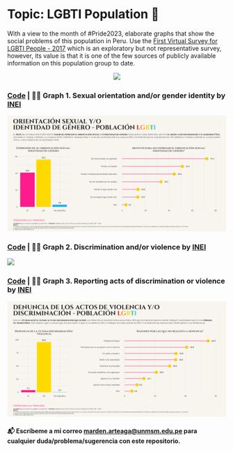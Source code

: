 # Topic: LGBTI Population 🌈

With a view to the month of #Pride2023, elaborate graphs that show the social problems of this population in Peru. Use the [First Virtual Survey for LGBTI People - 2017](https://www.inei.gob.pe/media/MenuRecursivo/boletines/lgbti.pdf) which is an exploratory but not representative survey, however, its value is that it is one of the few sources of publicly available information on this population group to date.

<p align="center">
  <img src="https://gifdb.com/images/high/lgbt-pride-month-parade-jmrlk9gqwx6wr6lu.webp" width="500"/>
</p>



### [Code](https://github.com/braulio-arteaga/Graphics-Miscellany/blob/main/01_LGBTI/02_codes/LGBTI_graphics.Rmd) | 🏳️‍🌈 Graph 1. Sexual orientation and/or gender identity by [INEI](https://proyectos.inei.gob.pe/microdatos/)
![](03_output/1.Identidad_genero_LGBTI.png)

### [Code](https://github.com/braulio-arteaga/Graphics-Miscellany/blob/main/01_LGBTI/02_codes/LGBTI_graphics.Rmd) | 🏳️‍🌈 Graph 2. Discrimination and/or violence by [INEI](https://proyectos.inei.gob.pe/microdatos/)
![](03_output/2.Discriminación_LGBTI.png)

### [Code](https://github.com/braulio-arteaga/Graphics-Miscellany/blob/main/01_LGBTI/02_codes/LGBTI_graphics.Rmd) | 🏳️‍🌈 Graph 3. Reporting acts of discrimination or violence by [INEI](https://proyectos.inei.gob.pe/microdatos/)
![](03_output/3.Denuncia_LGBTI.png)



#### 📬 Escríbeme a mi correo **marden.arteaga@unmsm.edu.pe** para cualquier duda/problema/sugerencia con este repositorio.  
